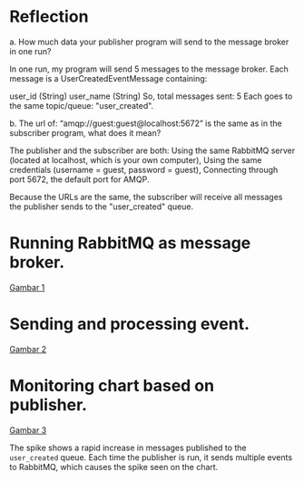 # Reflection
a. How much data your publisher program will send to the message broker in one run?

In one run, my program will send 5 messages to the message broker. Each message is a UserCreatedEventMessage containing:

user_id (String)
user_name (String)
So, total messages sent: 5 Each goes to the same topic/queue: "user_created".

b. The url of: “amqp://guest:guest@localhost:5672” is the same as in the subscriber program, what does it mean?

The publisher and the subscriber are both: Using the same RabbitMQ server (located at localhost, which is your own computer), Using the same credentials (username = guest, password = guest), Connecting through port 5672, the default port for AMQP.

Because the URLs are the same, the subscriber will receive all messages the publisher sends to the "user_created" queue.

# Running RabbitMQ as message broker.
[Gambar 1](./static/G1.png)

# Sending and processing event.
[Gambar 2](./static/G2.png)

# Monitoring chart based on publisher.
[Gambar 3](./static/G3.png)

The spike shows a rapid increase in messages published to the `user_created` queue. Each time the publisher is run, it sends multiple events to RabbitMQ, which causes the spike seen on the chart.